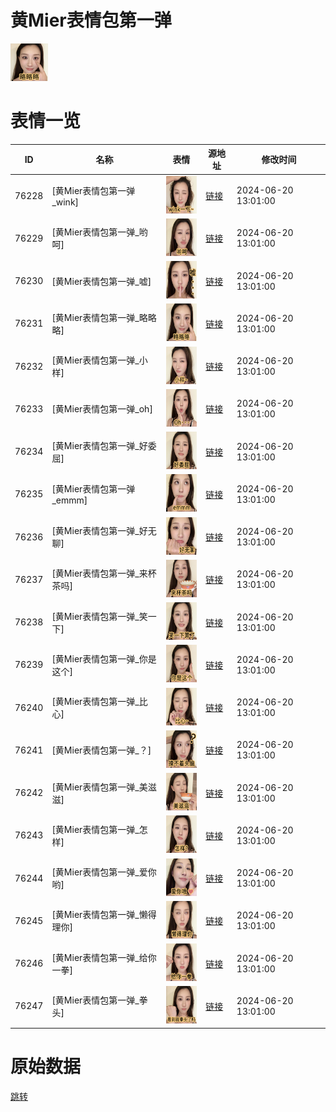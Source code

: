 # 黄Mier表情包第一弹

<img src="./cover.png" height="60" alt="cover" />

# 表情一览

|ID|名称|表情|源地址|修改时间|
|----|----|----|----|----|
|76228|[黄Mier表情包第一弹_wink]|<img src="./pic/076228_%5B黄Mier表情包第一弹_wink%5D.png" height="60" alt="wink"/>|[链接](https://i0.hdslb.com/bfs/garb/0ef706a6f32558b6ec0713c2c3c1fc880fd7af3b.png)|2024-06-20 13:01:00|
|76229|[黄Mier表情包第一弹_哟呵]|<img src="./pic/076229_%5B黄Mier表情包第一弹_哟呵%5D.png" height="60" alt="哟呵"/>|[链接](https://i0.hdslb.com/bfs/garb/2f0c0d4d209d40d6651a923ac74df981b1a94d54.png)|2024-06-20 13:01:00|
|76230|[黄Mier表情包第一弹_嘘]|<img src="./pic/076230_%5B黄Mier表情包第一弹_嘘%5D.png" height="60" alt="嘘"/>|[链接](https://i0.hdslb.com/bfs/garb/98406c1ae7d7fa6050b3315c70a395f09e910405.png)|2024-06-20 13:01:00|
|76231|[黄Mier表情包第一弹_略略略]|<img src="./pic/076231_%5B黄Mier表情包第一弹_略略略%5D.png" height="60" alt="略略略"/>|[链接](https://i0.hdslb.com/bfs/garb/836cdafd3f0baa4081bb511a42687a561e1e34dc.png)|2024-06-20 13:01:00|
|76232|[黄Mier表情包第一弹_小样]|<img src="./pic/076232_%5B黄Mier表情包第一弹_小样%5D.png" height="60" alt="小样"/>|[链接](https://i0.hdslb.com/bfs/garb/e71389a065615ef43fa066922e71629d63d3478d.png)|2024-06-20 13:01:00|
|76233|[黄Mier表情包第一弹_oh]|<img src="./pic/076233_%5B黄Mier表情包第一弹_oh%5D.png" height="60" alt="oh"/>|[链接](https://i0.hdslb.com/bfs/garb/cafbacc89c0b33e5437f223fbe41816e5a6965e9.png)|2024-06-20 13:01:00|
|76234|[黄Mier表情包第一弹_好委屈]|<img src="./pic/076234_%5B黄Mier表情包第一弹_好委屈%5D.png" height="60" alt="好委屈"/>|[链接](https://i0.hdslb.com/bfs/garb/3ea2128e446532b1b98376cc610fe2f2944bde0a.png)|2024-06-20 13:01:00|
|76235|[黄Mier表情包第一弹_emmm]|<img src="./pic/076235_%5B黄Mier表情包第一弹_emmm%5D.png" height="60" alt="emmm"/>|[链接](https://i0.hdslb.com/bfs/garb/f4f5a79f6ad16cf1707fc87f2ca60477103f4eb5.png)|2024-06-20 13:01:00|
|76236|[黄Mier表情包第一弹_好无聊]|<img src="./pic/076236_%5B黄Mier表情包第一弹_好无聊%5D.png" height="60" alt="好无聊"/>|[链接](https://i0.hdslb.com/bfs/garb/735ddf712566d077b456e84dfcddf6e85a6664ab.png)|2024-06-20 13:01:00|
|76237|[黄Mier表情包第一弹_来杯茶吗]|<img src="./pic/076237_%5B黄Mier表情包第一弹_来杯茶吗%5D.png" height="60" alt="来杯茶吗"/>|[链接](https://i0.hdslb.com/bfs/garb/bd3192d9d8f5b5cd7a6209b9d74fa098dcc5a30a.png)|2024-06-20 13:01:00|
|76238|[黄Mier表情包第一弹_笑一下]|<img src="./pic/076238_%5B黄Mier表情包第一弹_笑一下%5D.png" height="60" alt="笑一下"/>|[链接](https://i0.hdslb.com/bfs/garb/c37b0344f75d87279804404720667522e2f1c03d.png)|2024-06-20 13:01:00|
|76239|[黄Mier表情包第一弹_你是这个]|<img src="./pic/076239_%5B黄Mier表情包第一弹_你是这个%5D.png" height="60" alt="你是这个"/>|[链接](https://i0.hdslb.com/bfs/garb/e02faa996e3b1ef9be9d92bf78fad8070a63e3fb.png)|2024-06-20 13:01:00|
|76240|[黄Mier表情包第一弹_比心]|<img src="./pic/076240_%5B黄Mier表情包第一弹_比心%5D.png" height="60" alt="比心"/>|[链接](https://i0.hdslb.com/bfs/garb/c7b0f87af5d8064281be516bacfc52cea6edbd08.png)|2024-06-20 13:01:00|
|76241|[黄Mier表情包第一弹_？]|<img src="./pic/076241_%5B黄Mier表情包第一弹_？%5D.png" height="60" alt="？"/>|[链接](https://i0.hdslb.com/bfs/garb/dfbfc2decab38c37c2e675a1973c6fea59fab745.png)|2024-06-20 13:01:00|
|76242|[黄Mier表情包第一弹_美滋滋]|<img src="./pic/076242_%5B黄Mier表情包第一弹_美滋滋%5D.png" height="60" alt="美滋滋"/>|[链接](https://i0.hdslb.com/bfs/garb/d7a86d6e09a7efc4958fbf65f033d3a3b5286a1a.png)|2024-06-20 13:01:00|
|76243|[黄Mier表情包第一弹_怎样]|<img src="./pic/076243_%5B黄Mier表情包第一弹_怎样%5D.png" height="60" alt="怎样"/>|[链接](https://i0.hdslb.com/bfs/garb/ebf89078b1b5e887a251aca2895587822de3686e.png)|2024-06-20 13:01:00|
|76244|[黄Mier表情包第一弹_爱你哟]|<img src="./pic/076244_%5B黄Mier表情包第一弹_爱你哟%5D.png" height="60" alt="爱你哟"/>|[链接](https://i0.hdslb.com/bfs/garb/45e4b1a88eb874535d6a93161e604ff4e1762d88.png)|2024-06-20 13:01:00|
|76245|[黄Mier表情包第一弹_懒得理你]|<img src="./pic/076245_%5B黄Mier表情包第一弹_懒得理你%5D.png" height="60" alt="懒得理你"/>|[链接](https://i0.hdslb.com/bfs/garb/ea9fdd69ee103c6a6483c483bbc0aacb363ca990.png)|2024-06-20 13:01:00|
|76246|[黄Mier表情包第一弹_给你一拳]|<img src="./pic/076246_%5B黄Mier表情包第一弹_给你一拳%5D.png" height="60" alt="给你一拳"/>|[链接](https://i0.hdslb.com/bfs/garb/f6b6c814bd23ef5d81e3b7f639c29ec737ba53ef.png)|2024-06-20 13:01:00|
|76247|[黄Mier表情包第一弹_拳头]|<img src="./pic/076247_%5B黄Mier表情包第一弹_拳头%5D.png" height="60" alt="拳头"/>|[链接](https://i0.hdslb.com/bfs/garb/4afbd0aa2cc81c195ae1b32ecf3e93f9de3b0271.png)|2024-06-20 13:01:00|

# 原始数据

[跳转](./raw.json)

